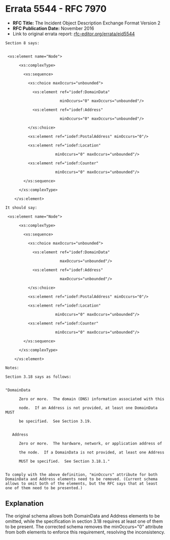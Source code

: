 # Errata 5544 - RFC 7970

- **RFC Title:** The Incident Object Description Exchange Format Version 2
- **RFC Publication Date:** November 2016
- Link to original errata report: [rfc-editor.org/errata/eid5544](https://www.rfc-editor.org/errata/eid5544)

```
Section 8 says:


 <xs:element name="Node">
      <xs:complexType>
        <xs:sequence>
          <xs:choice maxOccurs="unbounded">
            <xs:element ref="iodef:DomainData"
                        minOccurs="0" maxOccurs="unbounded"/>
            <xs:element ref="iodef:Address"
                        minOccurs="0" maxOccurs="unbounded"/>
          </xs:choice>
          <xs:element ref="iodef:PostalAddress" minOccurs="0"/>
          <xs:element ref="iodef:Location"
                      minOccurs="0" maxOccurs="unbounded"/>
          <xs:element ref="iodef:Counter"
                      minOccurs="0" maxOccurs="unbounded"/>
        </xs:sequence>
      </xs:complexType>
    </xs:element>

It should say:

 <xs:element name="Node">
      <xs:complexType>
        <xs:sequence>
          <xs:choice maxOccurs="unbounded">
            <xs:element ref="iodef:DomainData"
                        maxOccurs="unbounded"/>
            <xs:element ref="iodef:Address"
                        maxOccurs="unbounded"/>
          </xs:choice>
          <xs:element ref="iodef:PostalAddress" minOccurs="0"/>
          <xs:element ref="iodef:Location"
                      minOccurs="0" maxOccurs="unbounded"/>
          <xs:element ref="iodef:Counter"
                      minOccurs="0" maxOccurs="unbounded"/>
        </xs:sequence>
      </xs:complexType>
    </xs:element>

Notes:

Section 3.18 says as follows:

"DomainData
      Zero or more.  The domain (DNS) information associated with this
      node.  If an Address is not provided, at least one DomainData MUST
      be specified.  See Section 3.19.

   Address
      Zero or more.  The hardware, network, or application address of
      the node.  If a DomainData is not provided, at least one Address
      MUST be specified.  See Section 3.18.1."

To comply with the above definition, "minOccurs" attribute for both DomainData and Address elements need to be removed. (Current schema allows to omit both of the elements, but the RFC says that at least one of them need to be presented.)
```

## Explanation

The original schema allows both DomainData and Address elements to be omitted, while the specification in section 3.18 requires at least one of them to be present.  The corrected schema removes the minOccurs="0" attribute from both elements to enforce this requirement, resolving the inconsistency.
